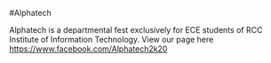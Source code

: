 #Alphatech

Alphatech is a departmental fest exclusively for ECE students of RCC Institute of Information Technology.
View our page here https://www.facebook.com/Alphatech2k20
